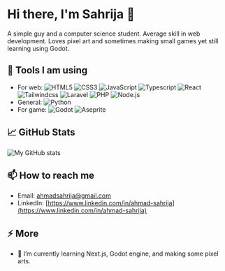 # Hi there, I'm Sahrija 👋

A simple guy and a computer science student. Average skill in web development. Loves pixel art and sometimes making small games yet still learning using Godot.

## 🔧 Tools I am using
- For web: 
![HTML5](https://img.shields.io/badge/HTML5-E34F26?logo=html5&logoColor=fff&style=flat-square)
![CSS3](https://img.shields.io/badge/CSS3-1572B6?logo=css3&logoColor=fff&style=flat-square)
![JavaScript](https://img.shields.io/badge/JavaScript-F7DF1E?logo=javascript&logoColor=fff&style=flat-square)
![Typescript](https://img.shields.io/badge/Typescript-3178C6?logo=typescript&logoColor=fff&style=flat-square)
![React](https://img.shields.io/badge/React-61DAFB?logo=react&logoColor=fff&style=flat-square)
![Tailwindcss](https://img.shields.io/badge/Tailwindcss-06B6D4?logo=tailwindcss&logoColor=fff&style=flat-square)
![Laravel](https://img.shields.io/badge/Laravel-FF2D20?logo=laravel&logoColor=fff&style=flat-square)
![PHP](https://img.shields.io/badge/PHP-777BB4?logo=php&logoColor=fff&style=flat-square)
![Node.js](https://img.shields.io/badge/Node.js-339933?logo=node.js&logoColor=fff&style=flat-square)
- General: 
![Python](https://img.shields.io/badge/Python-3776AB?logo=python&logoColor=fff&style=flat-square)
- For game: 
![Godot](https://img.shields.io/badge/Godot-478CBF?logo=godotengine&logoColor=fff&style=flat-square)
![Aseprite](https://img.shields.io/badge/Aseprite-fff?logo=aseprite&logoColor=7D929E&style=flat-square&labelColor=fff&color=7D929E)



## 📈 GitHub Stats
![My GitHub stats](https://github-readme-stats.vercel.app/api?username=sahrija&show_icons=true&hide_border=true&theme=transparent)


## 📫 How to reach me
- Email: ahmadsahrija@gmail.com
- LinkedIn: [https://www.linkedin.com/in/ahmad-sahrija](https://www.linkedin.com/in/ahmad-sahrija)


## ⚡ More
- 🌱 I’m currently learning Next.js, Godot engine, and making some pixel arts.
